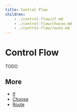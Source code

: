 ```yaml
---
title: Control Flow
children:
    - ./control-flow/if.md
    - ./control-flow/choose.md
    - ./control-flow/route.md
---
```


# Control Flow

TODO

## More

* [If]
* [Choose]
* [Route]

[If]: ./control-flow/if.md
[Choose]: ./control-flow/choose.md
[Route]: ./control-flow/route.md
